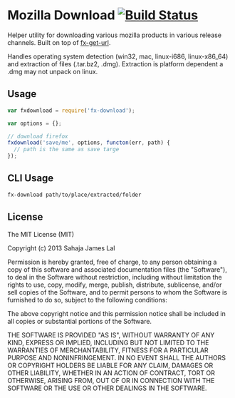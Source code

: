 # Mozilla Download [![Build Status](https://travis-ci.org/erikvold/fx-download.svg?branch=master)](https://travis-ci.org/erikvold/fx-download)

Helper utility for downloading various mozilla products in various
release channels. Built on top of
[fx-get-url](https://github.com/erikvold/fx-get-url).

Handles operating system detection (win32, mac, linux-i686,
linux-x86_64) and extraction of files (.tar.bz2, .dmg).
Extraction is platform dependent a .dmg may not unpack on linux.

## Usage

``` js
var fxdownload = require('fx-download');

var options = {};

// download firefox
fxdownload('save/me', options, functon(err, path) {
  // path is the same as save targe
});
```


## CLI Usage

```sh
fx-download path/to/place/extracted/folder
```

## License

The MIT License (MIT)

Copyright (c) 2013 Sahaja James Lal

Permission is hereby granted, free of charge, to any person obtaining a copy
of this software and associated documentation files (the "Software"), to deal
in the Software without restriction, including without limitation the rights
to use, copy, modify, merge, publish, distribute, sublicense, and/or sell
copies of the Software, and to permit persons to whom the Software is
furnished to do so, subject to the following conditions:

The above copyright notice and this permission notice shall be included in
all copies or substantial portions of the Software.

THE SOFTWARE IS PROVIDED "AS IS", WITHOUT WARRANTY OF ANY KIND, EXPRESS OR
IMPLIED, INCLUDING BUT NOT LIMITED TO THE WARRANTIES OF MERCHANTABILITY,
FITNESS FOR A PARTICULAR PURPOSE AND NONINFRINGEMENT. IN NO EVENT SHALL THE
AUTHORS OR COPYRIGHT HOLDERS BE LIABLE FOR ANY CLAIM, DAMAGES OR OTHER
LIABILITY, WHETHER IN AN ACTION OF CONTRACT, TORT OR OTHERWISE, ARISING FROM,
OUT OF OR IN CONNECTION WITH THE SOFTWARE OR THE USE OR OTHER DEALINGS IN
THE SOFTWARE.
